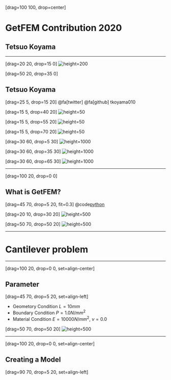 [drag=100 100, drop=center]

# GetFEM Contribution 2020
## Tetsuo Koyama

---
[drag=20 20, drop=15 0]
![height=200](https://avatars3.githubusercontent.com/u/7513610?s=400&u=3a29937127b197c7181f08901441c800271b5ba0&v=4)

[drag=50 20, drop=35 0]
## Tetsuo Koyama

[drag=25 5, drop=15 20]
@fa[twitter] @fa[github] tkoyama010

[drag=15 5, drop=40 20]
![height=50](https://img.shields.io/badge/Code-Python-informational?style=flat&logo=python&logoColor=white&color=2bbc8a)

[drag=15 5, drop=55 20]
![height=50](https://img.shields.io/badge/Code-C++-informational?style=flat&logo=c%2B%2B&logoColor=white&color=2bbc8a)

[drag=15 5, drop=70 20]
![height=50](https://img.shields.io/badge/Editors-Vim-informational?style=flat&logoColor=white&color=2bbc8a)

[drag=30 60, drop=5 30]
![height=1000](https://s2.booth.pm/11310e3f-8ea5-4a2e-921b-350dbd11b9c3/i/1304104/5bbe6711-286a-4071-98f8-7e31a3b77b48_base_resized.jpg)

[drag=30 60, drop=35 30]
![height=1000](https://s2.booth.pm/11310e3f-8ea5-4a2e-921b-350dbd11b9c3/i/1574241/bbb0e33d-9969-4282-9f2d-389a043ed863_base_resized.jpg)

[drag=30 60, drop=65 30]
![height=1000](https://s2.booth.pm/11310e3f-8ea5-4a2e-921b-350dbd11b9c3/i/1727985/518a6acb-ae4b-40a1-9a1c-2ae04e9497fc_base_resized.jpg)

---
[drag=100 20, drop=0 0]
## What is GetFEM?

[drag=45 70, drop=5 20, fit=0.3]
@code[python](opencae2020B02/demo_tripod.py)

[drag=20 10, drop=30 20]
![height=500](https://upload.wikimedia.org/wikipedia/commons/f/f8/Python_logo_and_wordmark.svg)

[drag=50 70, drop=50 20]
![height=500](https://getfem.readthedocs.io/ja/latest/_images/tripod.png)

---
# Cantilever problem

---
[drag=100 20, drop=0 0, set=align-center]
## Parameter

[drag=45 70, drop=5 20, set=align-left]
- Geometory Condition
$L=10mm$
- Boundary Condition
$P=1.0 N/mm^2$
- Material Condition
$E=10000 N/mm^2$, $\nu = 0.0$

[drag=50 70, drop=50 20]
![height=500](http://kentiku-kouzou.jp/kouzourikigaku/katamotitawami/1.png)

---
[drag=100 20, drop=0 0, set=align-center]
## Creating a Model

[drag=90 70, drop=5 20, set=align-left]


